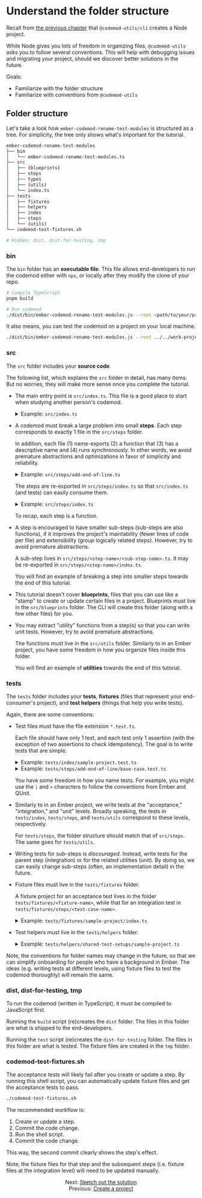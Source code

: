 # Understand the folder structure

Recall from [the previous chapter](./01-create-a-project.md) that `@codemod-utils/cli` creates a Node project. 

While Node gives you lots of freedom in organizing files, `@codemod-utils` asks you to follow several conventions. This will help with debugging issues and migrating your project, should we discover better solutions in the future.

Goals:

- Familiarize with the folder structure
- Familiarize with conventions from `@codemod-utils`


## Folder structure

Let's take a look how `ember-codemod-rename-test-modules` is structured as a tree. For simplicity, the tree only shows what's important for the tutorial.

```sh
ember-codemod-rename-test-modules
├── bin
│   └── ember-codemod-rename-test-modules.ts
├── src
│   ├── (blueprints)
│   ├── steps
│   ├── types
│   ├── (utils)
│   └── index.ts
├── tests
│   ├── fixtures
│   ├── helpers
│   ├── index
│   ├── steps
│   └── (utils)
└── codemod-test-fixtures.sh

# Hidden: dist, dist-for-testing, tmp
```


### bin

The `bin` folder has an **executable file**. This file allows end-developers to run the codemod either with `npx`, or locally after they modify the clone of your repo.

```sh
# Compile TypeScript
pnpm build

# Run codemod
./dist/bin/ember-codemod-rename-test-modules.js --root <path/to/your/project>
```

It also means, you can test the codemod on a project on your local machine.

```sh
./dist/bin/ember-codemod-rename-test-modules.js --root ../../work-projects/client
```


### src

The `src` folder includes your **source code**.

The following list, which explains the `src` folder in detail, has many items. But no worries, they will make more sense once you complete the tutorial.

- The main entry point is `src/index.ts`. This file is a good place to start when studying another person's codemod.

    <details>

    <summary>Example: <code>src/index.ts</code></summary>

    ```ts
    export function runCodemod(codemodOptions: CodemodOptions): void {
      const options = createOptions(codemodOptions);

      // TODO: Replace with actual steps
      addEndOfLine(options);
    }
    ```

    </details>


- A codemod must break a large problem into small **steps**. Each step corresponds to exactly 1 file in the `src/steps` folder.

    In addition, each file (1) name-exports (2) a function that (3) has a descriptive name and (4) runs synchronously. In other words, we avoid premature abstractions and optimizations in favor of simplicity and reliability.

    <details>

    <summary>Example: <code>src/steps/add-end-of-line.ts</code></summary>

    ```ts
    export function addEndOfLine(options: Options): void {
      // ...
    }
    ```

    </details>

    The steps are re-exported in `src/steps/index.ts` so that `src/index.ts` (and tests) can easily consume them.

    <details>

    <summary>Example: <code>src/steps/index.ts</code></summary>

    ```ts
    export * from './add-end-of-line.js';
    export * from './create-options.js';
    ```

    </details>

    To recap, each step is a function.

- A step is encouraged to have smaller sub-steps (sub-steps are also functions), if it improves the project's maintability (fewer lines of code per file) and extensibility (group logically related steps). However, try to avoid premature abstractions.

    A sub-step lives in `src/steps/<step-name>/<sub-step-name>.ts`. It may be re-exported in `src/steps/<step-name>/index.ts`.

    You will find an example of breaking a step into smaller steps towards the end of this tutorial.

- This tutorial doesn't cover **blueprints**, files that you can use like a "stamp" to create or update certain files in a project. Blueprints must live in the `src/blueprints` folder. The CLI will create this folder (along with a few other files) for you.

- You may extract "utility" functions from a step(s) so that you can write unit tests. However, try to avoid premature abstractions.

    The functions must live in the `src/utils` folder. Similarly to in an Ember project, you have some freedom in how you organize files inside this folder.

    You will find an example of **utilities** towards the end of this tutorial.


### tests

The `tests` folder includes your **tests**, **fixtures** (files that represent your end-consumer's project), and **test helpers** (things that help you write tests).

Again, there are some conventions:

- Test files must have the file extension `*.test.ts`.

    Each file should have only 1 test, and each test only 1 assertion (with the exception of two assertions to check idempotency). The goal is to write tests that are simple.

    <details>

    <summary>Example: <code>tests/index/sample-project.test.ts</code></summary>

    ```ts
    import { runCodemod } from '../../src/index.js';

    test('index > sample-project', function () {
      loadFixture(inputProject, codemodOptions);

      runCodemod(codemodOptions);

      assertFixture(outputProject, codemodOptions);

      // Check idempotence
      runCodemod(codemodOptions);

      assertFixture(outputProject, codemodOptions);
    });
    ```

    </details>

    <details>

    <summary>Example: <code>tests/steps/add-end-of-line/base-case.test.ts</code></summary>

    ```ts
    import { addEndOfLine } from '../../../src/steps/index.js';

    test('steps | add-end-of-line > base case', function () {
      loadFixture(inputProject, codemodOptions);

      addEndOfLine(options);

      assertFixture(outputProject, codemodOptions);
    });
    ```

    </details>

    You have some freedom in how you name tests. For example, you might use the `|` and `>` characters to follow the conventions from Ember and QUnit.

- Similarly to in an Ember project, we write tests at the "acceptance," "integration," and "unit" levels. Broadly speaking, the tests in `tests/index`, `tests/steps`, and `tests/utils` correspond to these levels, respectively.

    For `tests/steps`, the folder structure should match that of `src/steps`. The same goes for `tests/utils`.

- Writing tests for sub-steps is _discouraged_. Instead, write tests for the parent step (integration) or for the related utilities (unit). By doing so, we can easily change sub-steps (often, an implementation detail) in the future.

- Fixture files must live in the `tests/fixtures` folder.

    A fixture project for an acceptance test lives in the folder `tests/fixtures/<fixture-name>`, while that for an integration test in `tests/fixtures/steps/<test-case-name>`.

    <details>

    <summary>Example: <code>tests/fixtures/sample-project/index.ts</code></summary>

    ```ts
    import { convertFixtureToJson } from '@codemod-utils/tests';

    const inputProject = convertFixtureToJson('sample-project/input');
    const outputProject = convertFixtureToJson('sample-project/output');

    export { inputProject, outputProject };
    ```

    </details>

- Test helpers must live in the `tests/helpers` folder.

    <details>

    <summary>Example: <code>tests/helpers/shared-test-setups/sample-project.ts</code></summary>

    `codemodOptions` and `options` are inputs that almost every step needs. We can define these for a given fixture project (e.g. one that is named `sample-project`).

    ```ts
    import type { CodemodOptions, Options } from '../../../src/types/index.js';

    const codemodOptions: CodemodOptions = {
      projectRoot: 'tmp/sample-project',
    };

    const options: Options = {
      projectRoot: 'tmp/sample-project',
    };

    export { codemodOptions, options };
    ```

    </details>

Note, the conventions for folder names may change in the future, so that we can simplify onboarding for people who have a background in Ember. The ideas (e.g. writing tests at different levels, using fixture files to test the codemod thoroughly) will remain the same.


### dist, dist-for-testing, tmp

To run the codemod (written in TypeScript), it must be compiled to JavaScript first.

Running the `build` script (re)creates the `dist` folder. The files in this folder are what is shipped to the end-developers.

Running the `test` script (re)creates the `dist-for-testing` folder. The files in this folder are what is tested. The fixture files are created in the `tmp` folder.


### codemod-test-fixtures.sh

The acceptance tests will likely fail after you create or update a step. By running this shell script, you can automatically update fixture files and get the acceptance tests to pass.

```sh
./codemod-test-fixtures.sh
```

The recommended workflow is:

1. Create or update a step.
1. Commit the code change.
1. Run the shell script.
1. Commit the code change.

This way, the second commit clearly shows the step's effect.

Note, the fixture files for that step and the subsequent steps (i.e. fixture files at the integration level) will need to be updated manually.


<div align="center">
  <div>
    Next: <a href="./03-sketch-out-the-solution.md">Sketch out the solution</a>
  </div>
  <div>
    Previous: <a href="./01-create-a-project.md">Create a project</a>
  </div>
</div>
